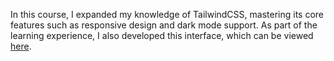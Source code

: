 In this course, I expanded my knowledge of TailwindCSS, mastering its core features such as responsive design and dark mode support. As part of the learning experience, I also developed this interface, which can be viewed [here](https://www.figma.com/design/MU3H8HfTxX32ukt8ANpan7/Ignite-Tailwind?node-id=0-1&p=f&t=e9imxAEABbcqholE-0).
